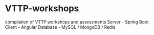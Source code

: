# VTTP-workshops
compilation of VTTP workshops and assessments
Server - Spring Boot
Client - Angular
Database - MySQL / MongoDB / Redis
